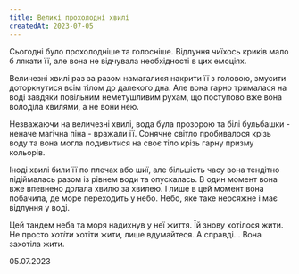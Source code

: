 ```yaml
---
title: Великі прохолодні хвилі
createdAt: 2023-07-05
---
```


Сьогодні було прохолодніше та голосніше. Відлуння чиїхось криків мало б лякати її, але вона не відчувала необхідності в
цих емоціях.

Величезні хвилі раз за разом намагалися накрити її з головою, змусити доторкнутися всім тілом до далекого дна. Але вона
гарно трималася на воді завдяки повільним неметушливим рухам, що поступово вже вона володіла хвилями, а не вони нею.

Незважаючи на величезні хвилі, вода була прозорою та білі бульбашки - неначе магічна піна - вражали її. Сонячне світло
пробивалося крізь воду та вона могла подивитися на своє тіло крізь гарну призму кольорів.

Іноді хвилі били її по плечах або шиї, але більшість часу вона тендітно підіймалась разом із рівнем води та опускалась.
В один момент вона вже впевнено долала хвилю за хвилею. І лише в цей момент вона побачила, де море переходить у небо.
Небо, яке таке неосяжне і має відлуння у воді.

Цей тандем неба та моря надихнув у неї життя. Їй знову хотілося жити. Не просто *хотіти* хотіти жити, лише вдумайтеся. А
справді... Вона захотіла жити.

05.07.2023
